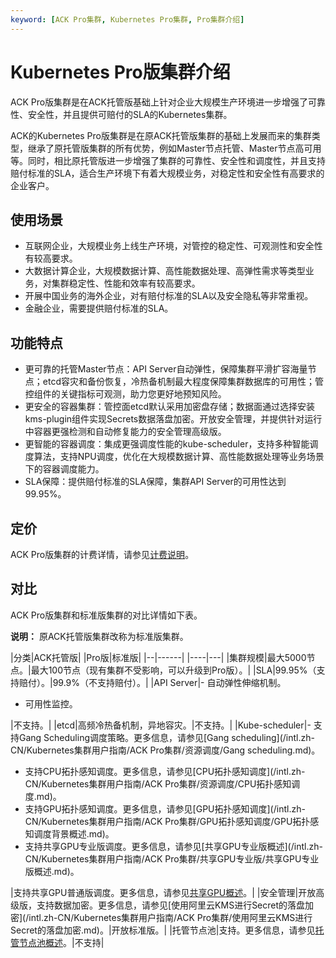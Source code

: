 ```yaml
---
keyword: [ACK Pro集群, Kubernetes Pro集群, Pro集群介绍]
---
```


# Kubernetes Pro版集群介绍

ACK Pro版集群是在ACK托管版基础上针对企业大规模生产环境进一步增强了可靠性、安全性，并且提供可赔付的SLA的Kubernetes集群。

ACK的Kubernetes Pro版集群是在原ACK托管版集群的基础上发展而来的集群类型，继承了原托管版集群的所有优势，例如Master节点托管、Master节点高可用等。同时，相比原托管版进一步增强了集群的可靠性、安全性和调度性，并且支持赔付标准的SLA，适合生产环境下有着大规模业务，对稳定性和安全性有高要求的企业客户。

## 使用场景

-   互联网企业，大规模业务上线生产环境，对管控的稳定性、可观测性和安全性有较高要求。
-   大数据计算企业，大规模数据计算、高性能数据处理、高弹性需求等类型业务，对集群稳定性、性能和效率有较高要求。
-   开展中国业务的海外企业，对有赔付标准的SLA以及安全隐私等非常重视。
-   金融企业，需要提供赔付标准的SLA。

## 功能特点

-   更可靠的托管Master节点：API Server自动弹性，保障集群平滑扩容海量节点；etcd容灾和备份恢复，冷热备机制最大程度保障集群数据库的可用性；管控组件的关键指标可观测，助力您更好地预知风险。
-   更安全的容器集群：管控面etcd默认采用加密盘存储；数据面通过选择安装kms-plugin组件实现Secrets数据落盘加密。开放安全管理，并提供针对运行中容器更强检测和自动修复能力的安全管理高级版。
-   更智能的容器调度：集成更强调度性能的kube-scheduler，支持多种智能调度算法，支持NPU调度，优化在大规模数据计算、高性能数据处理等业务场景下的容器调度能力。
-   SLA保障：提供赔付标准的SLA保障，集群API Server的可用性达到99.95%。

## 定价

ACK Pro版集群的计费详情，请参见[计费说明](/intl.zh-CN/产品定价/计费说明.md)。

## 对比

ACK Pro版集群和标准版集群的对比详情如下表。

**说明：** 原ACK托管版集群改称为标准版集群。

|分类|ACK托管版|
|Pro版|标准版|
|--|------|
|----|---|
|集群规模|最大5000节点。|最大100节点（现有集群不受影响，可以升级到Pro版）。|
|SLA|99.95%（支持赔付）。|99.9%（不支持赔付）。|
|API Server|-   自动弹性伸缩机制。
-   可用性监控。

|不支持。|
|etcd|高频冷热备机制，异地容灾。|不支持。|
|Kube-scheduler|-   支持Gang Scheduling调度策略。更多信息，请参见[Gang scheduling](/intl.zh-CN/Kubernetes集群用户指南/ACK Pro集群/资源调度/Gang scheduling.md)。
-   支持CPU拓扑感知调度。更多信息，请参见[CPU拓扑感知调度](/intl.zh-CN/Kubernetes集群用户指南/ACK Pro集群/资源调度/CPU拓扑感知调度.md)。
-   支持GPU拓扑感知调度。更多信息，请参见[GPU拓扑感知调度](/intl.zh-CN/Kubernetes集群用户指南/ACK Pro集群/GPU拓扑感知调度/GPU拓扑感知调度背景概述.md)。
-   支持共享GPU专业版调度。更多信息，请参见[共享GPU专业版概述](/intl.zh-CN/Kubernetes集群用户指南/ACK Pro集群/共享GPU专业版/共享GPU专业版概述.md)。

|支持共享GPU普通版调度。更多信息，请参见[共享GPU概述](/intl.zh-CN/Kubernetes集群用户指南/GPU/NPU管理/共享GPU调度/共享GPU概述.md)。|
|安全管理|开放高级版，支持数据加密。更多信息，请参见[使用阿里云KMS进行Secret的落盘加密](/intl.zh-CN/Kubernetes集群用户指南/ACK Pro集群/使用阿里云KMS进行Secret的落盘加密.md)。|开放标准版。|
|托管节点池|支持。更多信息，请参见[托管节点池概述]()。|不支持|

